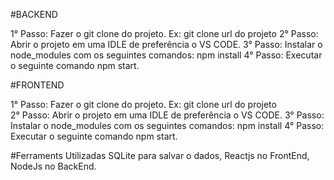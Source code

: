 #BACKEND

1° Passo:
Fazer o git clone do projeto.
    Ex: git clone url do projeto
2° Passo:
Abrir o projeto em uma IDLE de preferência o VS CODE.
3° Passo: 
Instalar o node_modules com os seguintes comandos:
    npm install
4° Passo:  Executar o seguinte comando
    npm start.


#FRONTEND

1° Passo:
Fazer o git clone do projeto.
    Ex: git clone url do projeto</br>
2° Passo:
Abrir o projeto em uma IDLE de preferência o VS CODE.
3° Passo: 
Instalar o node_modules com os seguintes comandos:
    npm install
4° Passo:  Executar o seguinte comando
    npm start.


#Ferraments Utilizadas
    SQLite para salvar o dados,
    Reactjs no FrontEnd,
    NodeJs no BackEnd.